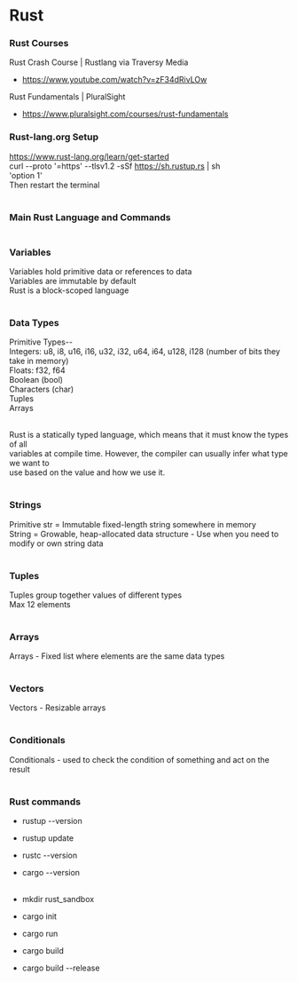 # Rust

### Rust Courses

Rust Crash Course | Rustlang via Traversy Media
- https://www.youtube.com/watch?v=zF34dRivLOw

Rust Fundamentals | PluralSight
- https://www.pluralsight.com/courses/rust-fundamentals

### Rust-lang.org Setup
https://www.rust-lang.org/learn/get-started</br>
curl --proto '=https' --tlsv1.2 -sSf https://sh.rustup.rs | sh</br>
'option 1'</br>
Then restart the terminal</br></br>

### Main Rust Language and Commands</br></br>

### Variables
Variables hold primitive data or references to data</br>
Variables are immutable by default</br>
Rust is a block-scoped language</br></br>

### Data Types
Primitive Types--</br>
Integers: u8, i8, u16, i16, u32, i32, u64, i64, u128, i128 (number of bits they take in memory)</br>
Floats: f32, f64</br>
Boolean (bool)</br>
Characters (char)</br>
Tuples</br>
Arrays</br></br>

Rust is a statically typed language, which means that it must know the types of all</br>
variables at compile time. However, the compiler can usually infer what type we want to</br>
use based on the value and  how we use it.</br></br>

### Strings
Primitive str = Immutable fixed-length string somewhere in memory</br>
String = Growable, heap-allocated data structure - Use when you need to modify or own string data</br></br>

### Tuples
Tuples group together values of different types</br>
Max 12 elements</br></br>

### Arrays
Arrays - Fixed list where elements are the same data types</br></br>

### Vectors
Vectors - Resizable arrays</br></br>

### Conditionals
Conditionals - used to check the condition of something and act on the result</br></br>

### Rust commands</br>
* rustup --version
* rustup update
* rustc --version
* cargo --version</br></br>

* mkdir rust_sandbox
* cargo init
* cargo run
* cargo build
* cargo build --release</br></br>
